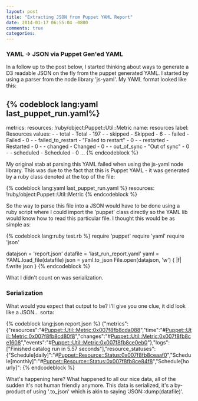 ```yaml
---
layout: post
title: "Extracting JSON from Puppet YAML Report"
date: 2014-01-17 06:55:04 -0800
comments: true
categories: 
---
```

### YAML -> JSON via Puppet Gen'ed YAML

In a follow up to the post below, I started thinking about ways to generate a D3 readable JSON on the fly from the puppet generated YAML. I started by using a parser from the node library 'js-yaml'. My YAML format looked like this:

{% codeblock lang:yaml last_puppet_run.yaml%}
---
  metrics:
    resources: !ruby/object:Puppet::Util::Metric
      name: resources
      label: Resources
      values:
        - - total
          - Total
          - 197
        - - skipped
          - Skipped
          - 6
        - - failed
          - Failed
          - 0
        - - failed_to_restart
          - "Failed to restart"
          - 0
        - - restarted
          - Restarted
          - 0
        - - changed
          - Changed
          - 0
        - - out_of_sync
          - "Out of sync"
          - 0
        - - scheduled
          - Scheduled
          - 0
...
{% endcodeblock %}

My original stab at parsing this YAML failed when using the js-yaml node library. This was due to the fact that this is Puppet YAML - it was generated by a ruby class denoted at the top of the file:

{% codeblock lang:yaml last_puppet_run.yaml %}
	resources: !ruby/object:Puppet::Util::Metric
{% endcodeblock %}

So the way to parse this file into a JSON would have to be done using a ruby script where I could import the 'puppet' class directly so the YAML lib would know how to read this particular file. I thought this would be as simple as:

{% codeblock lang:ruby test.rb %}
require 'puppet'
require 'yaml'
require 'json'

datajson = 'report.json'
datafile  = 'last_run_report.yaml'
yaml = YAML.load_file(datafile)
json = yaml.to_json
File.open(datajson, 'w') { |f| f.write json }
{% endcodeblock %}

What I didn't count on was serialization. 

### Serialization 
What would you expect that output to be? I'll give you one clue, it did look like a JSON... sorta:

{% codeblock lang:json report.json %}
{"metrics":{"resources":"#<Puppet::Util::Metric:0x007f8fb8cda088>","time":"#<Puppet::Util::Metric:0x007f8fb8cd80f8>","changes":"#<Puppet::Util::Metric:0x007f8fb8ce1608>","events":"#<Puppet::Util::Metric:0x007f8fb8ce0eb0>"},"logs":["Finished catalog run in 5.57 seconds"],"resource_statuses":{"Schedule[daily]":"#<Puppet::Resource::Status:0x007f8fb8ceaaf0>","Schedule[monthly]":"#<Puppet::Resource::Status:0x007f8fb8ce84f8>","Schedule[hourly]":
{% endcodeblock %}

What's happening here? What happened to all our nice data, all of the sudden it's not human friendly anymore. This data is serialized, it's a by-product of using '.to_json' which is akin to saying 'JSON::dump(datafile)'. 